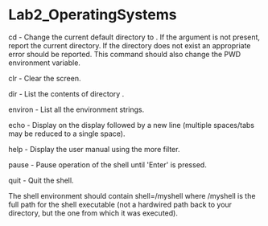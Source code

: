 # Lab2_OperatingSystems

cd <directory> - Change the current default directory to
<directory>. If the <directory> argument is not present, report
the current directory. If the directory does not exist an appropriate
error should be reported. This command should also change the PWD
environment variable.

clr - Clear the screen.

dir <directory> - List the contents of directory <directory>.

environ - List all the environment strings.

echo <comment> - Display <comment> on the display followed by a
new line (multiple spaces/tabs may be reduced to a single space).

help - Display the user manual using the more filter.

pause - Pause operation of the shell until 'Enter' is pressed.

quit - Quit the shell.

The shell environment should contain shell=<pathname>/myshell
where <pathname>/myshell is the full path for the shell executable
(not a hardwired path back to your directory, but the one from which
it was executed).
